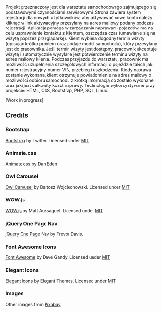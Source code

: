 Projekt przeznaczony jest dla warsztatu samochodowego zajmującego się podstawowymi czynnościami serwisowymi. Strona zawiera system rejestracji dla nowych użytkowników, aby aktywować nowe konto należy kliknąć w link aktywacyjny przesyłany na adres mailowy podany podczas rejestracji. Aplikacja pomaga w zarządzaniu naprawami pojazdów, ma na celu usprawnienie kontaktu z klientem, oszczędza czas (umawianie się na wizytę poprzez przeglądarkę). Klient wybiera dogodny termin wizyty (opisując krótko problem oraz podaje model samochodu), który przesyłany jest do pracownika. Jeśli termin wizyty jest dostępny, pracownik akceptuje wizytę i automatycznie wysyłane jest potwierdzenie terminu wizyty na adres mailowy klienta. Podczas przyjazdu do warsztatu, pracownik ma możliwość uzupełnienia szczegółowych informacji o pojeździe takich jak: numer rejestracyjny, numer VIN, przebieg i uszkodzenia. Kiedy naprawa zostanie wykonana, klient otrzymuje powiadomienie na adres mailowy o możliwości odbioru samochodu z krótką informacją co zostało wykonane oraz jaki jest całkowity koszt naprawy. Technologie wykorzystywane przy projekcie: HTML, CSS, Bootstrap, PHP, SQL, Linux.

[Work in progress]


## Credits 

### Bootstrap

[Bootstrap](http://getbootstrap.com/) by Twitter. Licensed under [MIT](https://github.com/twbs/bootstrap/blob/master/LICENSE)

### Animate.css

[Animate.css](https://daneden.github.io/animate.css/) by Dan Eden

### Owl Carousel

[Owl Carousel](http://owlgraphic.com/owlcarousel/) by Bartosz Wojciechowski. Licensed under [MIT](https://github.com/OwlFonk/OwlCarousel/blob/master/LICENSE)

### WOW.js

[WOW.js](http://mynameismatthieu.com/WOW/) by Matt Aussaguel. Licensed under [MIT](https://github.com/matthieua/WOW/blob/master/LICENSE-MIT)

### jQuery One Page Nav

[jQuery One Page Nav](http://davist11.github.io/jQuery-One-Page-Nav/) by Trevor Davis.

### Font Awesome Icons 

[Font Awesome](http://fortawesome.github.io/Font-Awesome/) by Dave Gandy. Licensed under [MIT](http://opensource.org/licenses/mit-license.html)

### Elegant Icons 

[Elegant Icons](http://www.elegantthemes.com/blog/resources/elegant-icon-font/) by Elegant Themes. Licensed under [MIT](http://opensource.org/licenses/mit-license.html)

### Images

Other images from [Pixabay](https://pixabay.com/)



